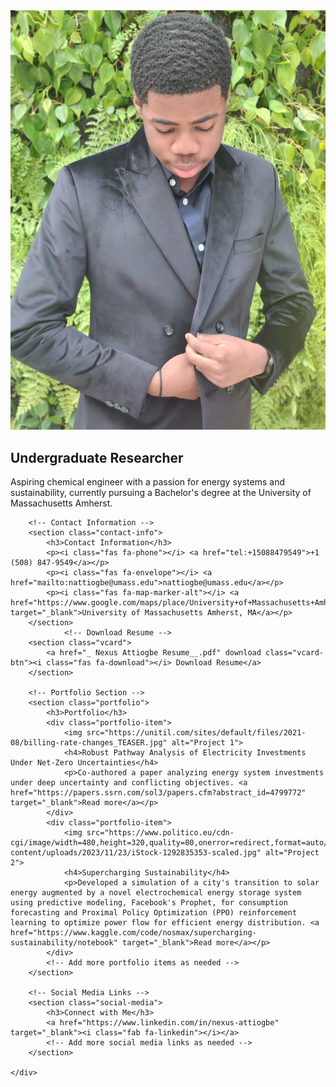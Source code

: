 <html lang="en">
<head>
    <meta charset="UTF-8">
    <meta name="viewport" content="width=device-width, initial-scale=1.0">
    <title>Nexus Attiogbe - Undergraduate Researcher</title>
    <link rel="stylesheet" href="styles.css">
    <!-- Include Font Awesome for icons -->
    <link rel="stylesheet" href="https://cdnjs.cloudflare.com/ajax/libs/font-awesome/6.0.0-beta3/css/all.min.css">
    <!-- Include Google Fonts -->
    <link href="https://fonts.googleapis.com/css2?family=Roboto:wght@400;700&display=swap" rel="stylesheet">
</head>
<body>
    <div class="container">
        <!-- Profile Section -->
        <section class="profile">
            <img src="20241021_172141.jpg" alt="Nexus Attiogbe" class="profile-img">
            <h2>Undergraduate Researcher</h2>
            <p>Aspiring chemical engineer with a passion for energy systems and sustainability, currently pursuing a Bachelor's degree at the University of Massachusetts Amherst.</p>
        </section>

        <!-- Contact Information -->
        <section class="contact-info">
            <h3>Contact Information</h3>
            <p><i class="fas fa-phone"></i> <a href="tel:+15088479549">+1 (508) 847-9549</a></p>
            <p><i class="fas fa-envelope"></i> <a href="mailto:nattiogbe@umass.edu">nattiogbe@umass.edu</a></p>
            <p><i class="fas fa-map-marker-alt"></i> <a href="https://www.google.com/maps/place/University+of+Massachusetts+Amherst" target="_blank">University of Massachusetts Amherst, MA</a></p>
        </section>
                <!-- Download Resume -->
        <section class="vcard">
            <a href="_ Nexus Attiogbe Resume__.pdf" download class="vcard-btn"><i class="fas fa-download"></i> Download Resume</a>
        </section>

        <!-- Portfolio Section -->
        <section class="portfolio">
            <h3>Portfolio</h3>
            <div class="portfolio-item">
                <img src="https://unitil.com/sites/default/files/2021-08/billing-rate-changes_TEASER.jpg" alt="Project 1">
                <h4>Robust Pathway Analysis of Electricity Investments Under Net-Zero Uncertainties</h4>
                <p>Co-authored a paper analyzing energy system investments under deep uncertainty and conflicting objectives. <a href="https://papers.ssrn.com/sol3/papers.cfm?abstract_id=4799772" target="_blank">Read more</a></p>
            </div>
            <div class="portfolio-item">
                <img src="https://www.politico.eu/cdn-cgi/image/width=480,height=320,quality=80,onerror=redirect,format=auto/wp-content/uploads/2023/11/23/iStock-1292835353-scaled.jpg" alt="Project 2">
                <h4>Supercharging Sustainability</h4>
                <p>Developed a simulation of a city's transition to solar energy augmented by a novel electrochemical energy storage system using predictive modeling, Facebook's Prophet, for consumption forecasting and Proximal Policy Optimization (PPO) reinforcement learning to optimize power flow for efficient energy distribution. <a href="https://www.kaggle.com/code/nosmax/supercharging-sustainability/notebook" target="_blank">Read more</a></p>
            </div>
            <!-- Add more portfolio items as needed -->
        </section>

        <!-- Social Media Links -->
        <section class="social-media">
            <h3>Connect with Me</h3>
            <a href="https://www.linkedin.com/in/nexus-attiogbe" target="_blank"><i class="fab fa-linkedin"></i></a>
            <!-- Add more social media links as needed -->
        </section>

    </div>
</body>
</html>

